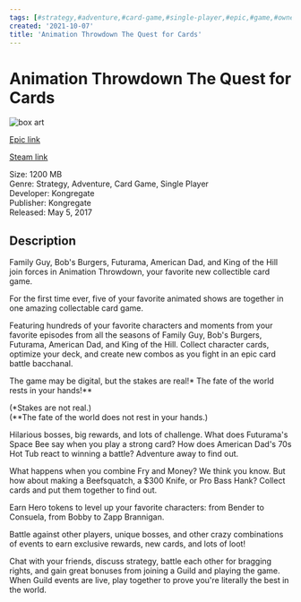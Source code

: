 ```yaml
---
tags: [#strategy,#adventure,#card-game,#single-player,#epic,#game,#owned,#pc]
created: '2021-10-07'
title: 'Animation Throwdown The Quest for Cards'
---
```

# Animation Throwdown The Quest for Cards

![box art](https://cdn1.epicgames.com/salesEvent/salesEvent/EGS_AnimationThrowdownTheQuestforCards_Kongregate_S1_2560x1440-277cc591ebae1b733623971aed289ac2?h=270&amp;resize=1&amp;w=480)

[Epic link](https://www.epicgames.com/store/en-US/p/animation-throwdown-the-quest-for-cards)

[Steam link](https://store.steampowered.com/app/591960/Animation_Throwdown_The_Quest_for_Cards/?snr=1_7_7_151_150_1)

Size: 1200 MB  
Genre: Strategy, Adventure, Card Game, Single Player  
Developer: Kongregate  
Publisher: Kongregate  
Released: May 5, 2017  

## Description

Family Guy, Bob's Burgers, Futurama, American Dad, and King of the Hill join forces in Animation Throwdown, your favorite new collectible card game.

For the first time ever, five of your favorite animated shows are together in one amazing collectable card game.

Featuring hundreds of your favorite characters and moments from your favorite episodes from all the seasons of Family Guy, Bob's Burgers, Futurama, American Dad, and King of the Hill. Collect character cards, optimize your deck, and create new combos as you fight in an epic card battle bacchanal.

The game may be digital, but the stakes are real!* The fate of the world rests in your hands!**

(*Stakes are not real.)  
(**The fate of the world does not rest in your hands.)

Hilarious bosses, big rewards, and lots of challenge. What does Futurama's Space Bee say when you play a strong card? How does American Dad's 70s Hot Tub react to winning a battle? Adventure away to find out.

What happens when you combine Fry and Money? We think you know. But how about making a Beefsquatch, a $300 Knife, or Pro Bass Hank? Collect cards and put them together to find out.

Earn Hero tokens to level up your favorite characters: from Bender to Consuela, from Bobby to Zapp Brannigan.

Battle against other players, unique bosses, and other crazy combinations of events to earn exclusive rewards, new cards, and lots of loot!

Chat with your friends, discuss strategy, battle each other for bragging rights, and gain great bonuses from joining a Guild and playing the game. When Guild events are live, play together to prove you're literally the best in the world.
